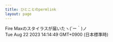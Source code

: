 ```yaml
---
title: ひとことのpermlink
layout: page
---
```

<div class="box" dt="1692681289174">
  Fire Maxのスタイラスが届いたヽ(´ー｀)ノ
  <div class="content is-small">Tue Aug 22 2023 14:14:49 GMT+0900 (日本標準時)</div>
</div>